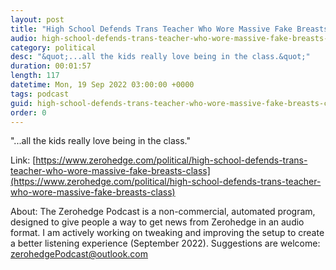```yaml
---
layout: post
title: "High School Defends Trans Teacher Who Wore Massive Fake Breasts To Class"
audio: high-school-defends-trans-teacher-who-wore-massive-fake-breasts-class-0
category: political
desc: "&quot;...all the kids really love being in the class.&quot;"
duration: 00:01:57
length: 117
datetime: Mon, 19 Sep 2022 03:00:00 +0000
tags: podcast
guid: high-school-defends-trans-teacher-who-wore-massive-fake-breasts-class-0
order: 0
---
```

&quot;...all the kids really love being in the class.&quot;

Link: [https://www.zerohedge.com/political/high-school-defends-trans-teacher-who-wore-massive-fake-breasts-class](https://www.zerohedge.com/political/high-school-defends-trans-teacher-who-wore-massive-fake-breasts-class)

About: The Zerohedge Podcast is a non-commercial, automated program, designed to give people a way to get news from Zerohedge in an audio format.  I am actively working on tweaking and improving the setup to create a better listening experience (September 2022).  Suggestions are welcome: [zerohedgePodcast@outlook.com](mailto:zerohedgePodcast@outlook.com)